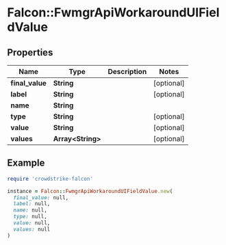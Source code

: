 # Falcon::FwmgrApiWorkaroundUIFieldValue

## Properties

| Name | Type | Description | Notes |
| ---- | ---- | ----------- | ----- |
| **final_value** | **String** |  | [optional] |
| **label** | **String** |  | [optional] |
| **name** | **String** |  |  |
| **type** | **String** |  | [optional] |
| **value** | **String** |  | [optional] |
| **values** | **Array&lt;String&gt;** |  | [optional] |

## Example

```ruby
require 'crowdstrike-falcon'

instance = Falcon::FwmgrApiWorkaroundUIFieldValue.new(
  final_value: null,
  label: null,
  name: null,
  type: null,
  value: null,
  values: null
)
```

